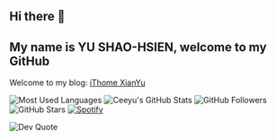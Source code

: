 ## Hi there 👋
## My name is YU SHAO-HSIEN, welcome to my GitHub

Welcome to my blog: [iThome XianYu]([https://ceeyu.github.io/](https://ithelp.ithome.com.tw/users/20151593/articles))

![Most Used Languages](https://github-readme-stats.vercel.app/api/top-langs/?username=ceeyu&layout=compact)
![Ceeyu's GitHub Stats](https://github-readme-stats.vercel.app/api?username=ceeyu&show_icons=true&hide=prs,issues,contribs)
![GitHub Followers](https://img.shields.io/github/followers/ceeyu?style=social)
![GitHub Stars](https://img.shields.io/github/stars/ceeyu?style=social)
[![Spotify](https://novatorem.vercel.app/api/spotify)](https://open.spotify.com/user/你的用戶名)

![Dev Quote](https://quotes-github-readme.vercel.app/api?type=horizontal&theme=dark)


<!--
**ceeyu/ceeyu** is a ✨ _special_ ✨ repository because its `README.md` (this file) appears on your GitHub profile.

Here are some ideas to get you started:

- 🔭 I’m currently working on ...
- 🌱 I’m currently learning ...
- 👯 I’m looking to collaborate on ...
- 🤔 I’m looking for help with ...
- 💬 Ask me about ...
- 📫 How to reach me: ...
- 😄 Pronouns: ...
- ⚡ Fun fact: ...
-->
